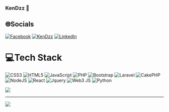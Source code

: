 ### KenDzz 👋

## 🌐Socials
[![Facebook](https://img.shields.io/badge/Facebook-%231877F2.svg?style=for-the-badge&logo=Facebook&logoColor=white)](https://www.facebook.com/Rin.Boss.Rin/)
[![KenDzz](https://img.shields.io/badge/Blogger-FF5722?style=for-the-badge&logo=blogger&logoColor=white)](https://www.kendzz.com/)
[![LinkedIn](https://img.shields.io/badge/LinkedIn-0077B5?style=for-the-badge&logo=linkedin&logoColor=white)]([https://www.kendzz.com/](https://www.linkedin.com/in/vo-van-qua-%E3%85%A4-5563741bb))

# 💻Tech Stack
![CSS3](https://img.shields.io/badge/css3-%231572B6.svg?style=for-the-badge&logo=css3&logoColor=white) ![HTML5](https://img.shields.io/badge/html5-%23E34F26.svg?style=for-the-badge&logo=html5&logoColor=white) ![JavaScript](https://img.shields.io/badge/javascript-%23323330.svg?style=for-the-badge&logo=javascript&logoColor=%23F7DF1E) ![PHP](https://img.shields.io/badge/php-%23777BB4.svg?style=for-the-badge&logo=php&logoColor=white) ![Bootstrap](https://img.shields.io/badge/bootstrap-%23563D7C.svg?style=for-the-badge&logo=bootstrap&logoColor=white) ![Laravel](https://img.shields.io/badge/laravel-%23FF2D20.svg?style=for-the-badge&logo=laravel&logoColor=white) ![CakePHP](https://img.shields.io/badge/cakephp-%23D33C43.svg?&style=for-the-badge&logo=cakephp&logoColor=white) ![NodeJS](https://img.shields.io/badge/Node.js-43853D?style=for-the-badge&logo=node.js&logoColor=white) ![React](https://img.shields.io/badge/React-20232A?style=for-the-badge&logo=react&logoColor=61DAFB) ![Jquery](https://img.shields.io/badge/jQuery-0769AD?style=for-the-badge&logo=jquery&logoColor=white) ![Web3 JS](https://img.shields.io/badge/web3.js-F16822?style=for-the-badge&logo=web3.js&logoColor=white) ![Python](https://img.shields.io/badge/python-%233776AB.svg?&style=for-the-badge&logo=python&logoColor=white)

![](https://github-readme-stats.vercel.app/api?username=kendzz&theme=default&hide_border=false&include_all_commits=false&count_private=true)<br/>

---
![](https://komarev.com/ghpvc/?username=kendzz&label=Visitors+Count&color=green)
